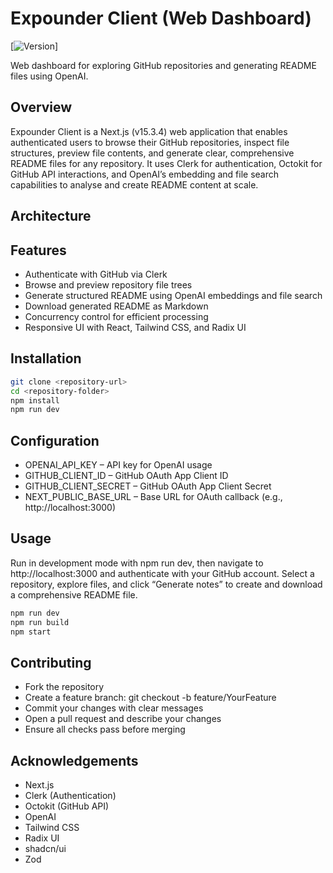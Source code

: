 # Expounder Client (Web Dashboard)

 [![Version](https://img.shields.io/badge/version-0.1.0-blue.svg)]

Web dashboard for exploring GitHub repositories and generating README files using OpenAI.

## Overview

Expounder Client is a Next.js (v15.3.4) web application that enables authenticated users to browse their GitHub repositories, inspect file structures, preview file contents, and generate clear, comprehensive README files for any repository. It uses Clerk for authentication, Octokit for GitHub API interactions, and OpenAI’s embedding and file search capabilities to analyse and create README content at scale.

## Architecture

## Features

- Authenticate with GitHub via Clerk
- Browse and preview repository file trees
- Generate structured README using OpenAI embeddings and file search
- Download generated README as Markdown
- Concurrency control for efficient processing
- Responsive UI with React, Tailwind CSS, and Radix UI

## Installation

```bash
git clone <repository-url>
cd <repository-folder>
npm install
npm run dev
```

## Configuration

- OPENAI_API_KEY – API key for OpenAI usage
- GITHUB_CLIENT_ID – GitHub OAuth App Client ID
- GITHUB_CLIENT_SECRET – GitHub OAuth App Client Secret
- NEXT_PUBLIC_BASE_URL – Base URL for OAuth callback (e.g., http://localhost:3000)

## Usage

Run in development mode with npm run dev, then navigate to http://localhost:3000 and authenticate with your GitHub account. Select a repository, explore files, and click “Generate notes” to create and download a comprehensive README file.

```bash
npm run dev
npm run build
npm start
```

## Contributing

- Fork the repository
- Create a feature branch: git checkout -b feature/YourFeature
- Commit your changes with clear messages
- Open a pull request and describe your changes
- Ensure all checks pass before merging

## Acknowledgements

- Next.js
- Clerk (Authentication)
- Octokit (GitHub API)
- OpenAI
- Tailwind CSS
- Radix UI
- shadcn/ui
- Zod

